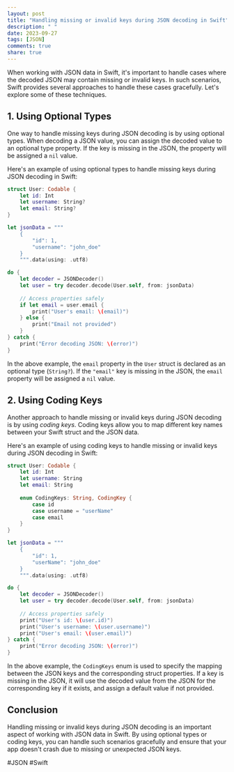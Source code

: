 ```yaml
---
layout: post
title: "Handling missing or invalid keys during JSON decoding in Swift"
description: " "
date: 2023-09-27
tags: [JSON]
comments: true
share: true
---
```


When working with JSON data in Swift, it's important to handle cases where the decoded JSON may contain missing or invalid keys. In such scenarios, Swift provides several approaches to handle these cases gracefully. Let's explore some of these techniques.

## 1. Using Optional Types

One way to handle missing keys during JSON decoding is by using optional types. When decoding a JSON value, you can assign the decoded value to an optional type property. If the key is missing in the JSON, the property will be assigned a `nil` value.

Here's an example of using optional types to handle missing keys during JSON decoding in Swift:

```swift
struct User: Codable {
    let id: Int
    let username: String?
    let email: String?
}

let jsonData = """
    {
        "id": 1,
        "username": "john_doe"
    }
    """.data(using: .utf8)

do {
    let decoder = JSONDecoder()
    let user = try decoder.decode(User.self, from: jsonData)
    
    // Access properties safely
    if let email = user.email {
        print("User's email: \(email)")
    } else {
        print("Email not provided")
    }
} catch {
    print("Error decoding JSON: \(error)")
}
```

In the above example, the `email` property in the `User` struct is declared as an optional type (`String?`). If the `"email"` key is missing in the JSON, the `email` property will be assigned a `nil` value.

## 2. Using Coding Keys

Another approach to handle missing or invalid keys during JSON decoding is by using *coding keys*. Coding keys allow you to map different key names between your Swift struct and the JSON data.

Here's an example of using coding keys to handle missing or invalid keys during JSON decoding in Swift:

```swift
struct User: Codable {
    let id: Int
    let username: String
    let email: String
    
    enum CodingKeys: String, CodingKey {
        case id
        case username = "userName"
        case email
    }
}

let jsonData = """
    {
        "id": 1,
        "userName": "john_doe"
    }
    """.data(using: .utf8)

do {
    let decoder = JSONDecoder()
    let user = try decoder.decode(User.self, from: jsonData)
    
    // Access properties safely
    print("User's id: \(user.id)")
    print("User's username: \(user.username)")
    print("User's email: \(user.email)")
} catch {
    print("Error decoding JSON: \(error)")
}
```

In the above example, the `CodingKeys` enum is used to specify the mapping between the JSON keys and the corresponding struct properties. If a key is missing in the JSON, it will use the decoded value from the JSON for the corresponding key if it exists, and assign a default value if not provided.

## Conclusion

Handling missing or invalid keys during JSON decoding is an important aspect of working with JSON data in Swift. By using optional types or coding keys, you can handle such scenarios gracefully and ensure that your app doesn't crash due to missing or unexpected JSON keys.

#JSON #Swift